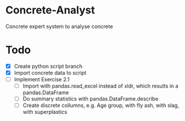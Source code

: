# Concrete-Analyst
Concrete expert system to analyse concrete

# Todo
- [x] Create python script branch
- [x] Import concrete data to script
- [ ] Implement Exercise 2.1
  - [ ] Import with pandas.read_excel instead of xldr, which results in a pandas.DataFrame
  - [ ] Do summary statistics with pandas.DataFrame.describe
  - [ ] Create discrete collumns, e.g. Age group, with fly ash, with slag, with superplastics
